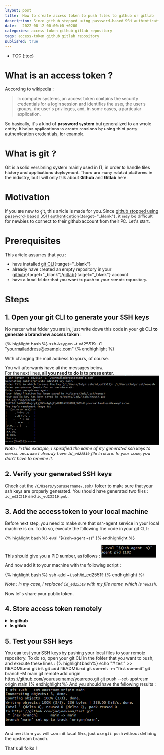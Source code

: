 ```yaml
---
layout: post
title:  How to create access token to push files to github or gitlab
description: Since github stopped using password-based SSH authentication, it may be difficult for newbies to connect to their github account from their PC. I'm here to help you out!
date:   2022-08-12 00:00:00 +0200
categories: access-token github gitlab repository
tags: access-token github gitlab repository
published: true
---
```


* TOC
{:toc}

# What is an access token ?
According to wikipedia :
> In computer systems, an access token contains the security credentials for a login session and identifies the user, the user's groups, the user's privileges, and, in some cases, a particular application.

So basically, it's a kind of **password system** but generalized to an whole entity. It helps applications to create sessions by using third party authentication credentials, for example.

# What is git ?
Git is a solid versioning system mainly used in IT, in order to handle files history and applications deployment. There are many related platforms in the industry, but I will only talk about **Github** and **Gitlab** here.

# Motivation
If you are new to git, this article is made for you. Since [github stopped using password-based SSH authentication](https://github.blog/changelog/2021-08-12-git-password-authentication-is-shutting-down/){:target="_blank"}, it may be difficult for newbies to connect to their github account from their PC. Let's start.

# Prerequisites
This article assumes that you :
- have installed [git CLI](https://git-scm.com/downloads){:target="_blank"}
- already have created an empty repository in your [github](https://docs.github.com/en/get-started/quickstart/create-a-repo){:target="_blank"}/[gitlab](https://docs.gitlab.com/ee/user/project/working_with_projects.html#create-a-project){:target="_blank"} account
- have a local folder that you want to push to your remote repository.

# Steps
## 1. Open your git CLI to generate your SSH keys
No matter what folder you are in, just write down this code in your git CLI **to generate a brand new access token** :

{% highlight bash %}
ssh-keygen -t ed25519 -C "yourmailaddress@example.com"
{% endhighlight %}

With changing the mail address to yours, of course.

You will afterwards have all the messages below.   
For the next lines, **all you need to do is to press enter**.  
![messages-git-cli-ssh-key-gen.png](../assets/img/2022-08-12/messages-git-cli-ssh-key-gen.png)
*Note : In this example, I specified the name of my generated ssh keys to `newssh` because I already have `id_ed25519` file in store. In your case, you don't have to rename it.*
 
## 2. Verify your generated SSH keys
Check out the `/C/Users/yourusername/.ssh/` folder to make sure that your ssh keys are properly generated. You should have generated two files : `id_ed25519` and `id_ed25519.pub`.


## 3. Add the access token to your local machine
Before next step, you need to make sure that ssh-agent service in your local machine is on. To do so, execute the following line code in your git CLI :

{% highlight bash %}
eval "$(ssh-agent -s)"
{% endhighlight %}

This should give you a PID number, as follows : 
![ssh-agent-service.png](../assets/img/2022-08-12/ssh-agent-service.png)

And now add it to your machine with the following script :

{% highlight bash %}
ssh-add ~/.ssh/id_ed25519
{% endhighlight %}

*Note : in my case, I replaced `id_ed25519` with my file name, which is `newssh`.*

Now let's share your public token.

## 4. Store access token remotely
<details markdown=block>
<summary markdown=span><strong>In github</strong></summary>
- Go to ![Settings](../assets/img/2022-08-12/settings.png)   
- Click on ![SSH and GPG keys](../assets/img/2022-08-12/ssh-and-gpg-keys.png) then on ![New SSH Key](../assets/img/2022-08-12/new-ssh-key.png)
- Add a relevant **title** to your SSH key, and paste the **whole content of your `id_ed25519.pub`** local file.
![Screenshot of add new SSH key in github](../assets/img/2022-08-12/add-new-ssh-key.png)
- Save it by clicking on **Add SSH key**.

You are ready to push files !
</details>

<details markdown=block>
<summary markdown=span><strong>In gitlab</strong></summary>
- Go to ![Edit profile](../assets/img/2022-08-12/edit-profile.png), then ![SSH keys](../assets/img/2022-08-12/ssh-keys.png)
- Add a relevant **title** to your SSH key, and paste the **whole content of your `id_ed25519.pub`** local file.
- Additionally, you can add an **expiration date**. In my case, I will leave it blank.
![Screenshot of add new SSH key in gitlab](../assets/img/2022-08-12/add-new-ssh-key-gitlab.png)
- Save it by clicking on **Add key**.

You are ready to push files !
</details>

## 5. Test your SSH keys
You can test your SSH keys by pushing your local files to your remote repository. To do so, open your git CLI in the folder that you want to push, and execute these lines :
{% highlight bash%}
echo "# test" >> README.md
git init
git add README.md
git commit -m "first commit"
git branch -M main
git remote add origin https://github.com/yourusername/yourrepo.git
git push --set-upstream origin main
{% endhighlight %}
And you should have the following results :   
![Result of pushing to remote](../assets/img/2022-08-12/push-to-remote.png)

And next time you will commit local files, just use ```git push``` without defining the upstream branch.

That's all folks !

<!--# Bonus
You can also learn how to [push your files into two (or more) remote repositories](#todo).
-->


